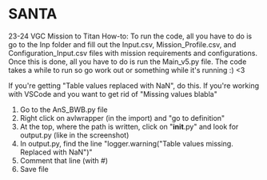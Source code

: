 # SANTA
23-24 VGC Mission to Titan
How-to:
To run the code, all you have to do is go to the Inp folder and fill out the Input.csv, Mission_Profile.csv, and Configuration_Input.csv files with mission requirements and configurations. Once this is done, all you have to do is run the Main_v5.py file. The code takes a while to run so go work out or something while it's running :) <3

If you're getting "Table values replaced with NaN", do this.
    If you're working with VSCode and you want to get rid of "Missing values blabla"
1) Go to the AnS_BWB.py file
2) Right click on avlwrapper (in the import) and "go to definition"
3) At the top, where the path is written, click on "__init__.py" and look for output.py (like in the screenshot)
4) In output.py, find the line "logger.warning("Table values missing. Replaced with NaN")"
5) Comment that line (with #)
6) Save file